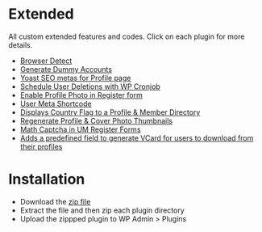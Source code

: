 # Extended

All custom extended features and codes. Click on each plugin for more details.

-  [Browser Detect](https://github.com/ultimatemember/Extended/tree/main/um-browser-detect)
-  [Generate Dummy Accounts](https://github.com/ultimatemember/Extended/tree/main/um-dummy-accounts)
-  [Yoast SEO metas for Profile page](https://github.com/ultimatemember/Extended/tree/main/um-yoast-seo)
-  [Schedule User Deletions with WP Cronjob](https://github.com/ultimatemember/Extended/tree/main/um-cron-delete)
-  [Enable Profile Photo in Register form](https://github.com/ultimatemember/Extended/tree/main/um-profile-photo)
-  [User Meta Shortcode](https://github.com/ultimatemember/Extended/tree/main/um-user-shortcode)
-  [Displays Country Flag to a Profile & Member Directory](https://github.com/ultimatemember/Extended/tree/main/um-country-flag)
-  [Regenerate Profile & Cover Photo Thumbnails](https://github.com/ultimatemember/Extended/tree/main/um-regenerate-thumbnails)
-  [Math Captcha in UM Register Forms](https://github.com/ultimatemember/Extended/tree/main/um-math-captcha)
-  [Adds a predefined field to generate VCard for users to download from their profiles](https://github.com/ultimatemember/Extended/tree/main/um-vcard)

# Installation

-  Download the [zip file](https://github.com/ultimatemember/Extended/archive/main.zip)
-  Extract the file and then zip each plugin directory
-  Upload the zippped plugin to WP Admin > Plugins

